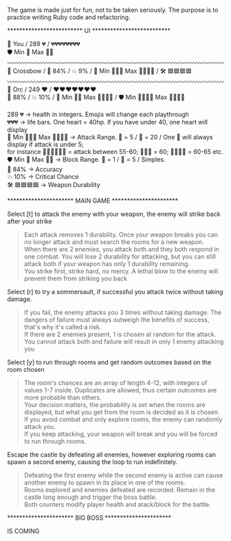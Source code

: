 The game is made just for fun, not to be taken seriously.
The purpose is to practice writing Ruby code and refactoring.

************************* UI **************************

🥷 You / 289 💔 / 💔💔💔💔💔💔💔💔<br>
🛡️ Min 🔹 Max 🔷🔷<br>
〰〰〰〰〰〰〰〰〰〰〰〰〰〰〰〰〰〰〰〰〰〰〰〰〰〰〰〰〰〰〰〰〰〰〰〰<br>
🏹 Crossbow / 🎯 84% / 💥 9% / 💢 Min 🔶🔸🔸 Max 🔶🔶🔸🔸 / 🛠️ 🟦🟦🟦🟦<br>
〰〰〰〰〰〰〰〰〰〰〰〰〰〰〰〰〰〰〰〰〰〰〰〰〰〰〰〰〰〰〰〰〰〰〰〰<br>
👹 Orc / 249 ❤️ / ❤️❤️❤️❤️❤️❤️❤️<br>
🎯 88% / 💥 10% / 💢 Min 🔶🔸 Max 🔶🔸🔸🔸 / 🛡️ Min 🔹🔹🔹🔹 Max 🔷🔷🔹🔹<br>
<br>
 289 💔 -> health in integers. Emojis will change each playthrough<br>
💔💔💔 -> life bars. One heart = 40hp. If you have under 40, one heart will display<br>
💢 Min 🔶🔸🔸 Max 🔶🔶🔸🔸 -> Attack Range. 🔸 = 5 / 🔶 = 20 / One 🔸 will always display if attack is under 5;<br>
for instance 🔶🔶🔸🔸🔸🔸 =  attack between 55-60;  🔶🔶🔶 = 60;  🔶🔶🔶🔸 = 60-65 etc.<br>
🛡️ Min 🔹 Max 🔷🔷 -> Block Range. 🔹 = 1 / 🔷 = 5 / Simples.<br>
🎯 84% -> Accuracy<br>
💥 10% -> Critical Chance<br>
🛠️ 🟦🟦🟦🟦 -> Weapon Durability<br>

********************** MAIN GAME **********************

Select [t] to attack the enemy with your weapon, the enemy will strike back after your strike
> Each attack removes 1 durability. Once your weapon breaks you can no longer attack and must search the rooms for a new weapon.<br>
> When there are 2 enemies, you attack both and they both respond in one combat. You will lose 2 durability for attacking, but you can still attack both if your weapon has only 1 durability remaining.<br>
> You strike first, strike hard, no mercy. A lethal blow to the enemy will prevent them from striking you back<br>

Select [r] to try a sommersault, if successful you attack twice without taking damage.
> If you fail, the enemy attacks you 3 times without taking damage. The dangers of failure must always outweigh the benefits of success, that's why it's called a risk.<br>
> If there are 2 enemies present, 1 is chosen at random for the attack. You cannot attack both and failure will result in only 1 enemy attacking you<br>

Select [y] to run through rooms and get random outcomes based on the room chosen
> The room's chances are an array of length 4-12, with integers of values 1-7 inside. Duplicates are allowed, thus certain outcomes are more probable than others.<br>
> Your decision matters, the probability is set when the rooms are displayed, but what you get from the room is decided as it is chosen.<br>
> If you avoid combat and only explore rooms, the enemy can randomly attack you.<br>
> If you keep attacking, your weapon will break and you will be forced to run through rooms.<br>

Escape the castle by defeating all enemies, however exploring rooms can spawn a second enemy, causing the loop to run indefinitely.
> Defeating the first enemy while the second enemy is active can cause another enemy to spawn in its place in one of the rooms.<br>
> Rooms explored and enemies defeated are recorded. Remain in the castle long enough and trigger the boss battle.<br>
> Both counters modify player health and atack/block for the battle.<br>

********************** BIG BOSS **********************

IS COMING
